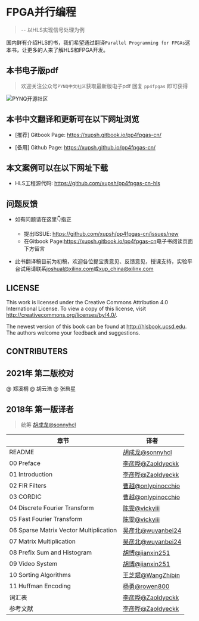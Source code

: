 # FPGA并行编程

> -- 以HLS实现信号处理为例

国内鲜有介绍HLS的书，我们希望通过翻译`Parallel Programming for FPGAs`这本书，让更多的人来了解HLS和FPGA开发。

## 本书电子版pdf

> 欢迎关注公众号`PYNQ中文社区`获取最新版电子pdf
> 回复 `pp4fpgas` 即可获得

![PYNQ开源社区](images/qrcode2.jpg)

## 本书中文翻译和更新可在以下网址浏览

- [推荐] Gitbook Page: <https://xupsh.gitbook.io/pp4fpgas-cn/>

- [备用] Github Page: <https://xupsh.github.io/pp4fpgas-cn/>

## 本文案例可以在以下网址下载

- HLS工程源代码: <https://github.com/xupsh/pp4fpgas-cn-hls>

## 问题反馈

- 如有问题请在这里👇指正

  - 提出ISSUE: <https://github.com/xupsh/pp4fpgas-cn/issues/new>
  - 在Gitbook Page:<https://xupsh.gitbook.io/pp4fpgas-cn>电子书阅读页面下方留言

- 此书翻译稿目前为初稿，欢迎各位提宝贵意见、反馈意见，授课支持，实验平台试用请联系[joshual@xilinx.com](mailto:joshual@xilinx.com)或[xup_china@xilinx.com](mailto:xup_china@xilinx.com)

## LICENSE

This work is licensed under the Creative Commons Attribution 4.0 International License. To view a copy of this license, visit <http://creativecommons.org/licenses/by/4.0/>.

The newest version of this book can be found at <http://hlsbook.ucsd.edu>. The authors welcome your feedback and suggestions.

## CONTRIBUTERS

## 2021年 第二版校对
@ 郑溪桐
@ 胡云浩
@ 张启星

## 2018年 第一版译者

> 统筹 [胡成龙@sonnyhcl](https://github.com/sonnyhcl)

章节                                     | 译者
-------------------------------------- | ----------------------------------------------------
README                                 | [胡成龙@sonnyhcl](https://github.com/sonnyhcl)
00 Preface                             | [李彦晔@Zaoldyeckk](https://github.com/Zaoldyeckk)
01 Introduction                        | [李彦晔@Zaoldyeckk](https://github.com/Zaoldyeckk)
02 FIR Filters                         | [曹越@onlypinocchio](https://github.com/onlypinocchio)
03 CORDIC                              | [曹越@onlypinocchio](https://github.com/onlypinocchio)
04 Discrete Fourier Transform          | [陈雯@vickyiii](https://github.com/vickyiii)
05 Fast Fourier Transform              | [陈雯@vickyiii](https://github.com/vickyiii)
06 Sparse Matrix Vector Multiplication | [吴彦北@wuyanbei24](https://www.github.com/wuyanbei24)
07 Matrix Multiplication               | [吴彦北@wuyanbei24](https://github.com/wuyanbei24)
08 Prefix Sum and Histogram            | [胡博@jianxin251](https://github.com/jianxin251)
09 Video System                        | [胡博@jianxin251](https://github.com/jianxin251)
10 Sorting Algorithms                  | [王芝斌@WangZhibin](https://github.com/WangZhibin)
11 Huffman Encoding                    | [杨勇@rowen800](https://github.com/rowen800)
词汇表                                    | [李彦晔@Zaoldyeckk](https://github.com/Zaoldyeckk)
参考文献                                   | [李彦晔@Zaoldyeckk](https://github.com/Zaoldyeckk)
